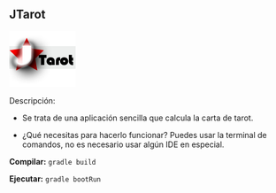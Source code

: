 ## JTarot


![Image of JTarot](https://github.com/HiroNakamura/JTarot/blob/master/src/main/resources/static/img/JTarot.png)

Descripción:
* Se trata de una aplicación sencilla que calcula la carta de tarot.

* ¿Qué necesitas para hacerlo funcionar?
   Puedes usar la terminal de comandos, no es necesario usar algún IDE en especial.

**Compilar:**
``
gradle build
``

**Ejecutar:**
``
gradle bootRun
``



